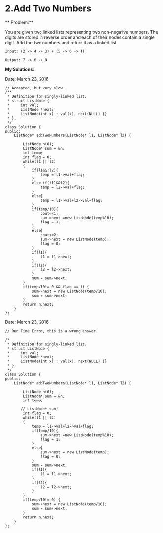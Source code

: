 # 2.Add Two Numbers

** Problem:**

You are given two linked lists representing two non-negative numbers. The digits are stored in reverse order and each of their nodes contain a single digit. Add the two numbers and return it as a linked list.


    Input: (2 -> 4 -> 3) + (5 -> 6 -> 4)

    Output: 7 -> 0 -> 8


**My Solutions:**

Date: March 23, 2016

    // Accepted, but very slow.
    /**
     * Definition for singly-linked list.
     * struct ListNode {
     *     int val;
     *     ListNode *next;
     *     ListNode(int x) : val(x), next(NULL) {}
     * };
     */
    class Solution {
    public:
        ListNode* addTwoNumbers(ListNode* l1, ListNode* l2) {

            ListNode n(0);
            ListNode* sum = &n;
            int temp;
            int flag = 0;
            while(l1 || l2)
            {
                if(l1&&!l2){
                    temp = l1->val+flag;
                }
                else if(!l1&&l2){
                    temp = l2->val+flag;
                }
                else{
                    temp = l1->val+l2->val+flag;
                }
                if(temp/10){
                    cout<<1;
                    sum->next =new ListNode(temp%10);
                    flag = 1;
                } 
                else{
                    cout<<2;
                    sum->next = new ListNode(temp);
                    flag = 0;
                }
                if(l1){
                    l1 = l1->next;
                }
                if(l2){
                    l2 = l2->next;
                }
                sum = sum->next;
            }
            if(temp/10!= 0 && flag == 1) {
                sum->next = new ListNode(temp/10);
                sum = sum->next;
            }
            return n.next;
        }
    };


Date: March 23, 2016

    // Run Time Error, this is a wrong answer.
    
    /*
     * Definition for singly-linked list.
     * struct ListNode {
     *     int val;
     *     ListNode *next;
     *     ListNode(int x) : val(x), next(NULL) {}
     * };
     */
    class Solution {
    public:
        ListNode* addTwoNumbers(ListNode* l1, ListNode* l2) {

            ListNode n(0);
            ListNode* sum = &n;
            int temp;

           // ListNode* sum;
            int flag = 0;
            while(l1 || l2)
            {
                temp = l1->val+l2->val+flag;
                if(temp/10){
                    sum->next =new ListNode(temp%10);
                    flag = 1;
                } 
                else{
                    sum->next = new ListNode(temp);
                    flag = 0;
                }
                sum = sum->next;
                if(l1){
                    l1 = l1->next;
                }
                if(l2){
                    l2 = l2->next;
                }
            }
            if(temp/10!= 0) {
                sum->next = new ListNode(temp/10);
                sum = sum->next;
            }
            return n.next;
        }
    };